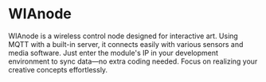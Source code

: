 # WIAnode
WIAnode is a wireless control node designed for interactive art. Using MQTT with a built-in server, it connects easily with various sensors and media software. Just enter the module's IP in your development environment to sync data—no extra coding needed. Focus on realizing your creative concepts effortlessly.
